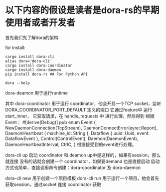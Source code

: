 
# 以下内容的假设是读者是dora-rs的早期使用者或者开发者

首先我们先了解dora的架构

for install:

```
cargo install dora-cli
alias dora='dora-cli'
cargo install dora-coordinator
cargo install dora-daemon
pip install dora-rs ## For Python API

dora --help
```
dora-deamon 用于运行runtime

其中 dora-coordinator 用于运行 coordinator，他会开启一个TCP socket，监听DORA_COORDINATOR_PORT_DEFAULT 定义的端口
它通过feature中 运行 start_inner，
它获取请求，在 handle_requests 中 进行处理，然后得到
根据Event：
#[derive(Debug)]
pub enum Event {
    NewDaemonConnection(TcpStream),
    DaemonConnectError(eyre::Report),
    DaemonHeartbeat { machine_id: String },
    Dataflow { uuid: Uuid, event: DataflowEvent },
    Control(ControlEvent),
    Daemon(DaemonEvent),
    DaemonHeartbeatInterval,
    CtrlC,
}
根据接受到的event进行处理。

dora-cli up 启动 coordinator 和 deamon
up中是这样的，如果有session，那么就连接
没有的话就会创建一个  coordinator，如果要demand 也是直接启动
启动方式也简单，直接调用命令创建：dora-coordinator 及 dora-daemon




dora-cli new 用于创建一个项目模板
dora-cli run 用于运行一个项目，他会首先获取session，通过socket 连接  coordinator 获取
